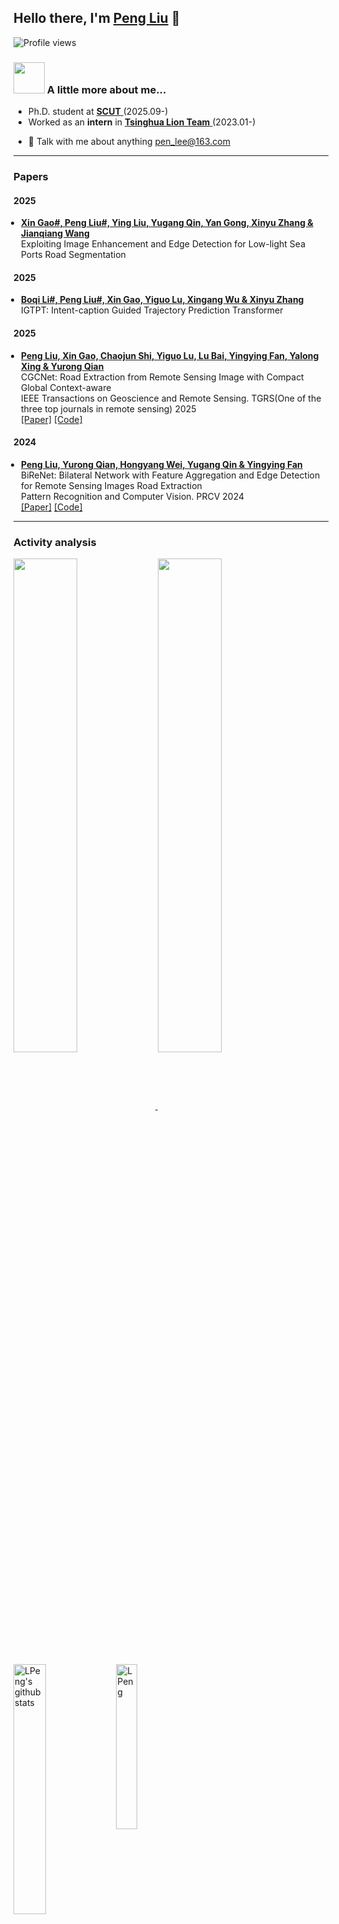 <!-- <p align="center"><img src="assets/whiteflower.jpg"/></p> -->
<!-- <p align="center"><img src="assets/violin1.jpg"/> -->

## Hello there, I'm [Peng Liu](https://github.com/LPeng625) 👋
![Profile views](https://komarev.com/ghpvc/?username=LPeng625&color=brightgreen)


<!-- <img align="left" alt="Readme Quotes" src="https://quotes-github-readme.vercel.app/api?type=horizontal" width='95%'/> -->

  
### <img src="https://media0.giphy.com/media/v1.Y2lkPTc5MGI3NjExa2hod2dwamRndmhrMjJyOTljc3NwNmFlcmlqOXRwaHhwajViNmVjZiZlcD12MV9pbnRlcm5hbF9naWZfYnlfaWQmY3Q9Zw/3NjABnBOieYQE4BpkP/giphy.gif" width="50"> A little more about me...  

- Ph.D. student at [**SCUT** ](https://www.scut.edu.cn/) (2025.09-)
- Worked as an **intern** in [**Tsinghua Lion Team** ](https://www.svm.tsinghua.edu.cn/) (2023.01-)
<!--- Earned a Master of Engineering (M.E.) degree from [**Xinjiang University** ](https://www.xju.edu.cn/)  (2022.09-2025.06) -->
- 💬 Talk with me about anything [pen_lee@163.com](mailto:pen_lee@163.com)

<!-- ### Motto

<img align="center" alt="Readme Quotes" src="./assets/meishuzi.jpg" width='95%'/>
<br/> -->

---

### Papers

#### 2025
<ul style="padding-left:12px;">
    <li>
    	<p>
		<font class="font_nyw_paper_name"><b><a href="https://github.com/LPeng625">Xin Gao#, Peng Liu#, Ying Liu, Yugang Qin, Yan Gong, Xinyu Zhang & Jianqiang Wang</a></b></font><br />
		<font class="font_nyw_paper_title">Exploiting Image Enhancement and Edge Detection for Low-light Sea Ports Road Segmentation</font><br />
     	</p>
   </li>
</ul>

#### 2025
<ul style="padding-left:12px;">
    <li>
    	<p>
		<font class="font_nyw_paper_name"><b><a href="https://github.com/LPeng625">Boqi Li#, Peng Liu#, Xin Gao, Yiguo Lu, Xingang Wu & Xinyu Zhang</a></b></font><br />
		<font class="font_nyw_paper_title">IGTPT: Intent-caption Guided Trajectory Prediction Transformer</font><br />
     	</p>
   </li>
</ul>

#### 2025
<ul style="padding-left:12px;">
    <li>
    	<p>
		<font class="font_nyw_paper_name"><b><a href="https://github.com/LPeng625">Peng Liu, Xin Gao, Chaojun Shi, Yiguo Lu, Lu Bai, Yingying Fan, Yalong Xing & Yurong Qian</a></b></font><br />
		<font class="font_nyw_paper_title">CGCNet: Road Extraction from Remote Sensing Image with Compact Global Context-aware</font><br />
		<font class="font_nyw_paper_description">IEEE Transactions on Geoscience and Remote Sensing. TGRS(One of the three top journals in remote sensing) 2025</font> <font class="font_nyw_paper_ALei"></font><br />
		<a href="https://ieeexplore.ieee.org/abstract/document/11097289">[Paper]</a> <a href="https://github.com/LPeng625/CGCNet">[Code]</a>
     	</p>
   </li>
</ul>

#### 2024
<ul style="padding-left:12px;">
    <li>
    	<p>
		<font class="font_nyw_paper_name"><b><a href="https://github.com/LPeng625">Peng Liu, Yurong Qian, Hongyang Wei, Yugang Qin & Yingying Fan</a></b></font><br />
		<font class="font_nyw_paper_title">BiReNet: Bilateral Network with Feature Aggregation and Edge Detection for Remote Sensing Images Road Extraction</font><br />
		<font class="font_nyw_paper_description">Pattern Recognition and Computer Vision. PRCV 2024</font> <font class="font_nyw_paper_ALei"></font><br />
		<a href="https://link.springer.com/chapter/10.1007/978-981-97-8493-6_28">[Paper]</a> <a href="https://github.com/LPeng625/BiReNet">[Code]</a>
     	</p>
   </li>
</ul>

---

<!-- ### Languages and Tools

 <code><img height="20" src="https://raw.githubusercontent.com/devicons/devicon/master/icons/java/java-original.svg"></code>
<code><img height="20" src="https://raw.githubusercontent.com/devicons/devicon/master/icons/linux/linux-original.svg"></code>
<code><img height="20" src="https://raw.githubusercontent.com/devicons/devicon/master/icons/mysql/mysql-original-wordmark.svg"></code>
<code><img height="20" src="https://www.vectorlogo.zone/logos/opencv/opencv-icon.svg"></code>
<code><img height="20" src="https://raw.githubusercontent.com/devicons/devicon/master/icons/python/python-original.svg"></code>
<code><img height="20" src="https://www.vectorlogo.zone/logos/pytorch/pytorch-icon.svg"></code>
<code><img height="20" src="https://raw.githubusercontent.com/devicons/devicon/master/icons/redis/redis-original-wordmark.svg"></code>
<code><img height="20" src="https://www.vectorlogo.zone/logos/springio/springio-icon.svg"></code>
<code><img height="20" src="https://raw.githubusercontent.com/devicons/devicon/master/icons/angularjs/angularjs-original.svg"></code> -->



### Activity analysis

<p>
  <a href="https://github.com/LPeng625/CGCNet">
    <img width="45%" align="center" src="https://github-readme-stats.vercel.app/api/pin/?username=LPeng625&repo=CGCNet&theme=nightowl" />
  </a>
  <a href="https://github.com/LPeng625/BiReNet">
    <img width="45%" align="center" src="https://github-readme-stats.vercel.app/api/pin/?username=LPeng625&repo=BiReNet&theme=nightowl" />
  </a>
</p>

<p>
<img width="32%" align="left" src="https://github-readme-stats.vercel.app/api?username=LPeng625&show_icons=true&locale=en&theme=gruvbox" alt="LPeng's github stats" />
&nbsp;<img width="26%" align="left" src="https://github-readme-stats.vercel.app/api/top-langs?username=LPeng625&show_icons=true&locale=en&layout=compact&theme=gruvbox" alt="LPeng" />
</p>

<!-- ### Reference

+ [海拥wanghao221](https://github.com/wanghao221/wanghao221)
+ [Github 展示](https://cdmana.com/2021/07/20210727104054480v.html)
+ [Github 打造个人主页](https://kilienazure.com/github-profile-readme/)
+ [KiLien](https://github.com/KiLien)
+ [详细设置](http://wangyuheng.github.io/2020/10/17/github-profile-readme/)
+ [github-readme-stats](https://github.com/anuraghazra/github-readme-stats) -->

